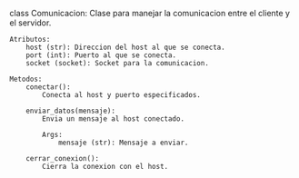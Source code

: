 class Comunicacion:
Clase para manejar la comunicacion entre el cliente y el servidor.

    Atributos:
        host (str): Direccion del host al que se conecta.
        port (int): Puerto al que se conecta.
        socket (socket): Socket para la comunicacion.
    
    Metodos:
        conectar():
            Conecta al host y puerto especificados.
        
        enviar_datos(mensaje):
            Envia un mensaje al host conectado.

            Args:
                mensaje (str): Mensaje a enviar.
        
        cerrar_conexion():
            Cierra la conexion con el host.
